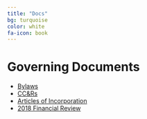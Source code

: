 ```yaml
---
title: "Docs"
bg: turquoise
color: white
fa-icon: book
---
```


# Governing Documents
- [Bylaws](img/suvhoa-bylaws.pdf)
- [CC&Rs](img/suvhoa-ccr.pdf)
- [Articles of Incorporation](img/suvhoa-aoi.pdf)
- [2018 Financial Review](img/suvhoa-2018finrev.pdf)
